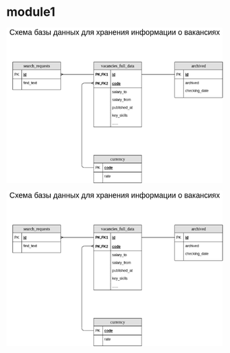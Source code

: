 # module1
![Схема БД моего проекта](https://github.com/alexeiveselov92/DE-101/blob/main/module1/postgresql_mindmap.png)

<img src="https://github.com/alexeiveselov92/DE-101/blob/main/module1/postgresql_mindmap.png" alt="drawing" width="750"/>
